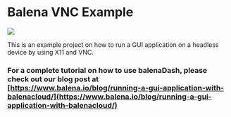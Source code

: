 # Balena VNC Example

![](https://raw.githubusercontent.com/balena-io-playground/balena-x11-example/master/img/header.png)

This is an example project on how to run a GUI application on a headless device by using X11 and VNC.

### For a complete tutorial on how to use balenaDash, please check out our blog post at [https://www.balena.io/blog/running-a-gui-application-with-balenacloud/](https://www.balena.io/blog/running-a-gui-application-with-balenacloud/) 